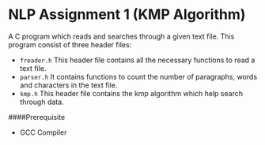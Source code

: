 # NLP Assignment 1 (KMP Algorithm)
A C program which reads and searches through a given text file. 
This program consist of three header files:
* `freader.h` This header file contains all the necessary functions to read a text file.
* `parser.h` It contains functions to count the number of paragraphs, words and characters in the text file.
* `kmp.h` This header file contains the kmp algorithm which help search through data.

####Prerequisite
* GCC Compiler
